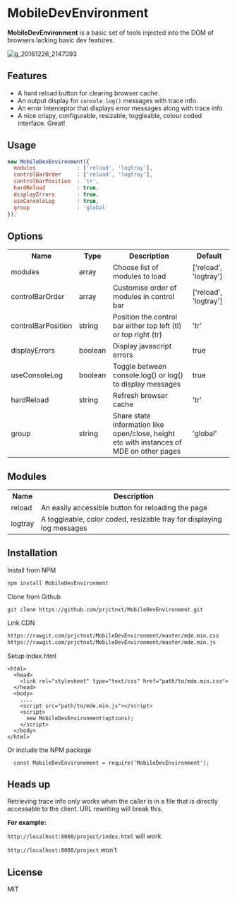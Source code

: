 # MobileDevEnvironment

**MobileDevEnvironment**  is a basic set of tools injected into the DOM of browsers lacking basic dev features.

![g_20161226_2147093](https://cloud.githubusercontent.com/assets/12685308/21486950/dc803590-cbb5-11e6-922e-78e4a59ad59c.gif)

## Features
- A hard reload button for clearing browser cache.
- An output display for `console.log()` messages with trace info.
- An error Interceptor that displays error messages along with trace info
- A nice crispy, configurable, resizable, toggleable, colour coded interface. Great!


## Usage

```javascript
new MobileDevEnvironment({
  modules             : ['reload', 'logtray'],
  controlBarOrder     : ['reload', 'logtray'],
  controlbarPosition  : 'tr',
  hardReload          : true,
  displayErrors       : true,
  useConsoleLog       : true,
  group               : 'global'
});
```

## Options

<table>
<tr>
<th>Name</th>
<th>Type</th>
<th>Description</th>
<th>Default</th>
</tr>
<tr>
<td>modules</td>
<td>array</td>
<td>Choose list of modules to load</td>
<td>['reload', 'logtray']</td>
</tr>
<tr>
<td>controlBarOrder</td>
<td>array</td>
<td>Customise order of modules in control bar</td>
<td>['reload', 'logtray']</td>
</tr>
<tr>
<td>controlBarPosition</td>
<td>string</td>
<td>Position the control bar either top left (tl) or top right (tr)</td>
<td>'tr'</td>
</tr>
<tr>
<td>displayErrors</td>
<td>boolean</td>
<td>Display javascript errors</td>
<td>true</td>
</tr>
<tr>
<td>useConsoleLog</td>
<td>boolean</td>
<td>Toggle between console.log() or log() to display messages</td>
<td>true</td>
</tr>
<tr>
<td>hardReload</td>
<td>string</td>
<td>Refresh browser cache</td>
<td>'tr'</td>
</tr>
<tr>
<td>group</td>
<td>string</td>
<td>Share state information like open/close, height etc with instances of MDE on other pages</td>
<td>'global'</td>
</tr>
</table>

## Modules
<table>
<tr>
<th>Name</th>
<th>Description</th>
</tr>
<tr>
<td>reload</td>
<td>An easily accessible button for reloading the page</td>
</tr>
<tr>
<td>logtray</td>
<td>A toggleable, color coded, resizable tray for displaying log messages</td>
</tr>
</table>

## Installation

Install from NPM

```bash
npm install MobileDevEnvironment
```

Clone from Github

```
git clone https://github.com/prjctnxt/MobileDevEnvironment.git
```

Link CDN
```html
https://rawgit.com/prjctnxt/MobileDevEnvironment/master/mde.min.css
https://rawgit.com/prjctnxt/MobileDevEnvironment/master/mde.min.js
```

Setup index.html

```
<html>
  <head>
    <link rel="stylesheet" type="text/css" href="path/to/mde.min.css">
  </head>
  <body>
    ....
    <script src="path/to/mde.min.js"></script>
    <script>
      new MobileDevEnvironment(options);
    </script>
  </body>
</html>
```
Or include the NPM package 
```
  const MobileDevEnvironement = require('MobileDevEnvironment');
```
## Heads up
Retrieving trace info only works when the caller is in a file that is directly accessable to the client. URL rewriting will break this. 

**For example:**

`http://localhost:8080/project/index.html`
will work

`http://localhost:8080/project` won't

## License

MIT
